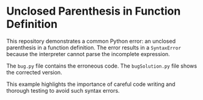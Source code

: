 # Unclosed Parenthesis in Function Definition

This repository demonstrates a common Python error: an unclosed parenthesis in a function definition.  The error results in a `SyntaxError` because the interpreter cannot parse the incomplete expression.

The `bug.py` file contains the erroneous code.  The `bugSolution.py` file shows the corrected version.

This example highlights the importance of careful code writing and thorough testing to avoid such syntax errors.